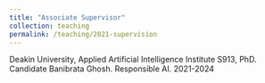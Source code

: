 ```yaml
---
title: "Associate Supervisor"
collection: teaching
permalink: /teaching/2021-supervision
---
```

Deakin University, Applied Artificial Intelligence Institute
S913, PhD. Candidate Banibrata Ghosh. Responsible AI. 2021-2024
